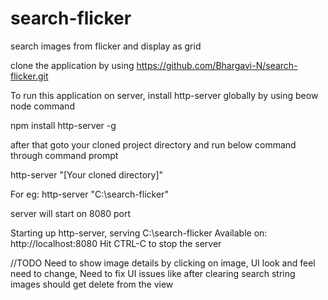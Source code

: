 # search-flicker
search images from flicker and display as grid


clone the application by using https://github.com/Bhargavi-N/search-flicker.git

To run this application on server, install http-server globally by using beow node command

 npm install http-server -g

after that goto your cloned project directory and run below command through command prompt


http-server "[Your cloned directory]"

For eg: http-server "C:\search-flicker"

server will start on 8080 port

Starting up http-server, serving C:\search-flicker
Available on:
  http://localhost:8080
Hit CTRL-C to stop the server


//TODO
Need to show image details by clicking on image, UI look and feel need to change, Need to fix UI issues like after clearing search string images should get delete from the view 


